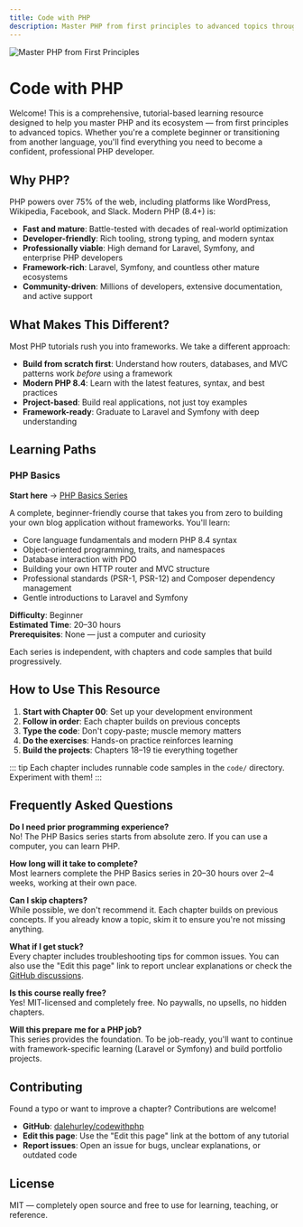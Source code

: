 ```yaml
---
title: Code with PHP
description: Master PHP from first principles to advanced topics through hands-on, project-based tutorials.
---
```


![Master PHP from First Principles](/images/php-basics/chapter-00-landing-hero-full.webp)

# Code with PHP

Welcome! This is a comprehensive, tutorial-based learning resource designed to help you master PHP and its ecosystem — from first principles to advanced topics. Whether you're a complete beginner or transitioning from another language, you'll find everything you need to become a confident, professional PHP developer.

## Why PHP?

PHP powers over 75% of the web, including platforms like WordPress, Wikipedia, Facebook, and Slack. Modern PHP (8.4+) is:

- **Fast and mature**: Battle-tested with decades of real-world optimization
- **Developer-friendly**: Rich tooling, strong typing, and modern syntax
- **Professionally viable**: High demand for Laravel, Symfony, and enterprise PHP developers
- **Framework-rich**: Laravel, Symfony, and countless other mature ecosystems
- **Community-driven**: Millions of developers, extensive documentation, and active support

## What Makes This Different?

Most PHP tutorials rush you into frameworks. We take a different approach:

- **Build from scratch first**: Understand how routers, databases, and MVC patterns work _before_ using a framework
- **Modern PHP 8.4**: Learn with the latest features, syntax, and best practices
- **Project-based**: Build real applications, not just toy examples
- **Framework-ready**: Graduate to Laravel and Symfony with deep understanding

## Learning Paths

### PHP Basics

**Start here** → [PHP Basics Series](/series/php-basics/)

A complete, beginner-friendly course that takes you from zero to building your own blog application without frameworks. You'll learn:

- Core language fundamentals and modern PHP 8.4 syntax
- Object-oriented programming, traits, and namespaces
- Database interaction with PDO
- Building your own HTTP router and MVC structure
- Professional standards (PSR-1, PSR-12) and Composer dependency management
- Gentle introductions to Laravel and Symfony

**Difficulty**: Beginner  
**Estimated Time**: 20–30 hours  
**Prerequisites**: None — just a computer and curiosity

Each series is independent, with chapters and code samples that build progressively.

## How to Use This Resource

1. **Start with Chapter 00**: Set up your development environment
2. **Follow in order**: Each chapter builds on previous concepts
3. **Type the code**: Don't copy-paste; muscle memory matters
4. **Do the exercises**: Hands-on practice reinforces learning
5. **Build the projects**: Chapters 18–19 tie everything together

::: tip
Each chapter includes runnable code samples in the `code/` directory. Experiment with them!
:::

## Frequently Asked Questions

**Do I need prior programming experience?**  
No! The PHP Basics series starts from absolute zero. If you can use a computer, you can learn PHP.

**How long will it take to complete?**  
Most learners complete the PHP Basics series in 20–30 hours over 2–4 weeks, working at their own pace.

**Can I skip chapters?**  
While possible, we don't recommend it. Each chapter builds on previous concepts. If you already know a topic, skim it to ensure you're not missing anything.

**What if I get stuck?**  
Every chapter includes troubleshooting tips for common issues. You can also use the "Edit this page" link to report unclear explanations or check the [GitHub discussions](https://github.com/dalehurley/codewithphp/discussions).

**Is this course really free?**  
Yes! MIT-licensed and completely free. No paywalls, no upsells, no hidden chapters.

**Will this prepare me for a PHP job?**  
This series provides the foundation. To be job-ready, you'll want to continue with framework-specific learning (Laravel or Symfony) and build portfolio projects.

## Contributing

Found a typo or want to improve a chapter? Contributions are welcome!

- **GitHub**: [dalehurley/codewithphp](https://github.com/dalehurley/codewithphp)
- **Edit this page**: Use the "Edit this page" link at the bottom of any tutorial
- **Report issues**: Open an issue for bugs, unclear explanations, or outdated code

## License

MIT — completely open source and free to use for learning, teaching, or reference.
